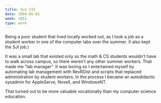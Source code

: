 ```yaml
---
title: SLU CIS
date: 1994-05-01
week: 1051
type: work
---
```


Being a poor student that lived locally worked out, as I took a job as a student worker in one of the computer labs over the summer. (I also kept the SJI job.)

It was a small lab that existed only so the math & CS students wouldn’t have to walk across campus, so there weren’t any other summer workers. That made me “lab manager”. It was boring so I entertained myself by automating lab management with RevRDist and scripts that replaced administration by student workers. In the process I became an autodidactic sysadmin for AppleServe, Novell, and WindowsNT.

That turned out to be more valuable vocationally than my computer science education.
